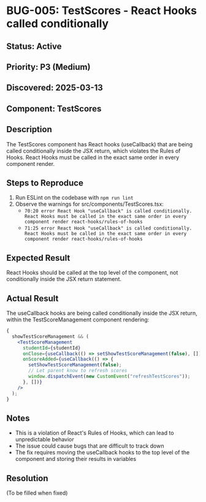 # BUG-005: TestScores - React Hooks called conditionally

## Status: Active

## Priority: P3 (Medium)

## Discovered: 2025-03-13

## Component: TestScores

## Description

The TestScores component has React hooks (useCallback) that are being called conditionally inside the JSX return, which violates the Rules of Hooks. React Hooks must be called in the exact same order in every component render.

## Steps to Reproduce

1. Run ESLint on the codebase with `npm run lint`
2. Observe the warnings for src/components/TestScores.tsx:
   - `70:20 error React Hook "useCallback" is called conditionally. React Hooks must be called in the exact same order in every component render react-hooks/rules-of-hooks`
   - `71:25 error React Hook "useCallback" is called conditionally. React Hooks must be called in the exact same order in every component render react-hooks/rules-of-hooks`

## Expected Result

React Hooks should be called at the top level of the component, not conditionally inside the JSX return statement.

## Actual Result

The useCallback hooks are being called conditionally inside the JSX return, within the TestScoreManagement component rendering:

```jsx
{
  showTestScoreManagement && (
    <TestScoreManagement
      studentId={studentId}
      onClose={useCallback(() => setShowTestScoreManagement(false), [])}
      onScoreAdded={useCallback(() => {
        setShowTestScoreManagement(false);
        // Let parent know to refresh scores
        window.dispatchEvent(new CustomEvent("refreshTestScores"));
      }, [])}
    />
  );
}
```

## Notes

- This is a violation of React's Rules of Hooks, which can lead to unpredictable behavior
- The issue could cause bugs that are difficult to track down
- The fix requires moving the useCallback hooks to the top level of the component and storing their results in variables

## Resolution

(To be filled when fixed)
